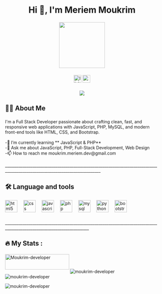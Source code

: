 <h1 align="center">Hi 👋, I'm Meriem Moukrim</h1>

###

<div align="center">
  <img height="150" src="https://media1.giphy.com/media/v1.Y2lkPTc5MGI3NjExdHhha3UwZmg4cGoxaTdsMDZ2bGwxbHE0dXE4bWF3dzBhNDRhazNjZSZlcD12MV9pbnRlcm5hbF9naWZfYnlfaWQmY3Q9Zw/L1R1tvI9svkIWwpVYr/giphy.gif"  />
</div>

###

<div align="center">
  <img src="https://img.shields.io/static/v1?message=LinkedIn&logo=linkedin&label=&color=0077B5&logoColor=white&labelColor=&style=for-the-badge" height="25" alt="linkedin logo"  />
  <img src="https://img.shields.io/static/v1?message=Gmail&logo=gmail&label=&color=D14836&logoColor=white&labelColor=&style=for-the-badge" height="25" alt="gmail logo"  />
</div>

###

<div align="center">
  <img src="https://visitor-badge.laobi.icu/badge?page_id=Moukrim-developer.Moukrim-developer&"  />
</div>

###

<h2 align="left">👩‍💻  About Me</h2>

###

<p align="left">I'm a Full Stack Developer passionate about crafting clean, fast, and responsive web applications with JavaScript, PHP, MySQL, and modern front-end tools like HTML, CSS, and Bootstrap.<br><br>  -🌱 I’m currently learning **    JavaScript & PHP**<br>  -💬 Ask me about JavaScript, PHP,       Full-Stack Development, Web Design<br>   -📫 How to reach me moukrim.meriem.dev@gmail.com<br><br>_______________________________________________________________________________________________________________________________</p>

###

<h2 align="left">🛠 Language and tools</h2>

###

<div align="left">
  <img src="https://cdn.jsdelivr.net/gh/devicons/devicon/icons/html5/html5-original.svg" height="40" alt="html5 logo"  />
  <img width="12" />
  <img src="https://cdn.jsdelivr.net/gh/devicons/devicon/icons/css3/css3-original.svg" height="40" alt="css logo"  />
  <img width="12" />
  <img src="https://cdn.jsdelivr.net/gh/devicons/devicon/icons/javascript/javascript-original.svg" height="40" alt="javascript logo"  />
  <img width="12" />
  <img src="https://cdn.jsdelivr.net/gh/devicons/devicon/icons/php/php-original.svg" height="40" alt="php logo"  />
  <img width="12" />
  <img src="https://cdn.jsdelivr.net/gh/devicons/devicon/icons/mysql/mysql-original.svg" height="40" alt="mysql logo"  />
  <img width="12" />
  <img src="https://cdn.jsdelivr.net/gh/devicons/devicon/icons/python/python-original.svg" height="40" alt="python logo"  />
  <img width="12" />
  <img src="https://cdn.jsdelivr.net/gh/devicons/devicon/icons/bootstrap/bootstrap-original.svg" height="40" alt="bootstrap logo"  />
</div>

###

<p align="left">_________________________________________________________________________________________________________________________</p>

###

<h2 align="left">🔥   My Stats :</h2>

###

<p><a href="https://www.buymeacoffee.com/Moukrim-developer"> <img align="left" src="https://cdn.buymeacoffee.com/buttons/v2/default-yellow.png" height="50" width="210" alt="Moukrim-developer" /></a></p><br><br>

<p><img align="left" src="https://github-readme-stats.vercel.app/api/top-langs?username=moukrim-developer&show_icons=true&locale=en&layout=compact" alt="moukrim-developer" /></p>

<p>&nbsp;<img align="center" src="https://github-readme-stats.vercel.app/api?username=moukrim-developer&show_icons=true&locale=en" alt="moukrim-developer" /></p>

<p><img align="center" src="https://github-readme-streak-stats.herokuapp.com/?user=moukrim-developer&" alt="moukrim-developer" /></p>

